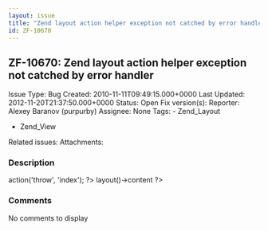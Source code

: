 ```yaml
---
layout: issue
title: "Zend layout action helper exception not catched by error handler"
id: ZF-10670
---
```


ZF-10670: Zend layout action helper exception not catched by error handler
--------------------------------------------------------------------------

 Issue Type: Bug Created: 2010-11-11T09:49:15.000+0000 Last Updated: 2012-11-20T21:37:50.000+0000 Status: Open Fix version(s): 
 Reporter:  Alexey Baranov (purpurby)  Assignee:  None  Tags: - Zend\_Layout
- Zend\_View
 
 Related issues: 
 Attachments: 
### Description

 <?php $this->action('throw', 'index'); ?> <?php echo $this->layout()->content ?>  

 

### Comments

No comments to display